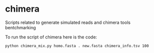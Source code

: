 # chimera
Scripts related to generate simulated reads and chimera tools bentchmarking 

To run the script of chimera here is the code: 

```
python chimera_mix.py homo.fasta . new.fasta chimera_info.tsv 100
```
